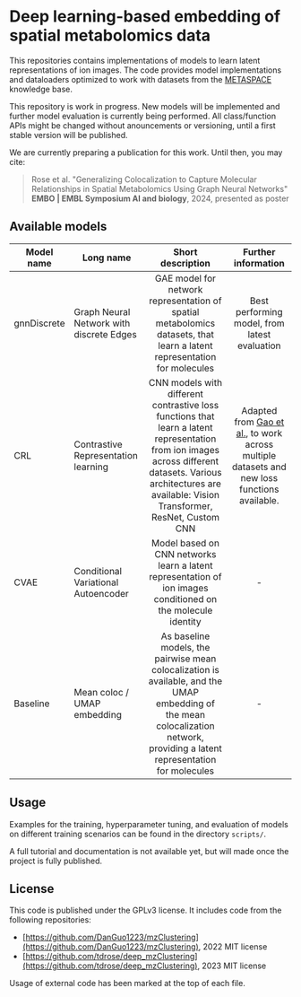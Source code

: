 # Deep learning-based embedding of spatial metabolomics data

This repositories contains implementations of models to learn latent representations of ion images.
The code provides model implementations and dataloaders optimized 
to work with datasets from the [METASPACE](https://metaspace2020.eu/) knowledge base.

This repository is work in progress. 
New models will be implemented and further model evaluation is currently being performed.
All class/function APIs might be changed without anouncements or versioning,
until a first stable version will be published.

We are currently preparing a publication for this work.
Until then, you may cite:

> Rose et al. 
> "Generalizing Colocalization to Capture Molecular Relationships in Spatial Metabolomics Using Graph Neural Networks"
> **EMBO | EMBL Symposium AI and biology**, 2024, presented as poster


## Available models
| Model name  | Long name | Short description | Further information |
| ----------- | --------- | :-------: | :--------: |
| gnnDiscrete | Graph Neural Network with discrete Edges| GAE model for network representation of spatial metabolomics datasets, that learn a latent representation for molecules| Best performing model, from latest evaluation |
| CRL  | Contrastive Representation learning  | CNN models with different contrastive loss functions that learn a latent representation from ion images across different datasets. Various architectures are available: Vision Transformer, ResNet, Custom CNN | Adapted from [Gao et al.](https://github.com/DanGuo1223/mzClustering), to work across multiple datasets and new loss functions available. |
| CVAE | Conditional Variational Autoencoder| Model based on CNN networks learn a latent representation of ion images conditioned on the molecule identity | - |
| Baseline | Mean coloc / UMAP embedding | As baseline models, the pairwise mean colocalization is available, and the UMAP embedding of the mean colocalization network, providing a latent representation for molecules | - |


## Usage

Examples for the training, hyperparameter tuning, and evaluation of models on different training
scenarios can be found in the directory `scripts/`.

A full tutorial and documentation is not available yet, 
but will made once the project is fully published.


## License
This code is published under the GPLv3 license. 
It includes code from the following repositories:

* [https://github.com/DanGuo1223/mzClustering](https://github.com/DanGuo1223/mzClustering), 2022 MIT license
* [https://github.com/tdrose/deep_mzClustering](https://github.com/tdrose/deep_mzClustering), 2023 MIT license

Usage of external code has been marked at the top of each file.